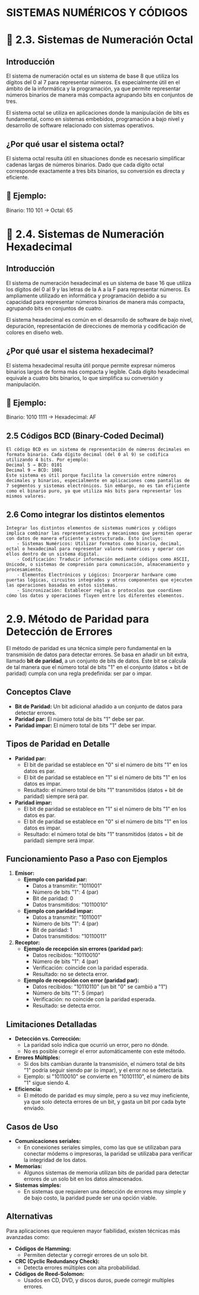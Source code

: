 # SISTEMAS NUMÉRICOS Y CÓDIGOS

# 📌 2.3. Sistemas de Numeración Octal

## Introducción

El sistema de numeración octal es un sistema de base 8 que utiliza los dígitos del 0 al 7 para representar números. Es especialmente útil en el ámbito de la informática y la programación, ya que permite representar números binarios de manera más compacta agrupando bits en conjuntos de tres.

El sistema octal se utiliza en aplicaciones donde la manipulación de bits es fundamental, como en sistemas embebidos, programación a bajo nivel y desarrollo de software relacionado con sistemas operativos.

## ¿Por qué usar el sistema octal?

El sistema octal resulta útil en situaciones donde es necesario simplificar cadenas largas de números binarios. Dado que cada dígito octal corresponde exactamente a tres bits binarios, su conversión es directa y eficiente.

## 📝 Ejemplo:

Binario: 110 101 -> Octal: 65

# 📌 2.4. Sistemas de Numeración Hexadecimal

## Introducción

El sistema de numeración hexadecimal es un sistema de base 16 que utiliza los dígitos del 0 al 9 y las letras de la A a la F para representar números. Es ampliamente utilizado en informática y programación debido a su capacidad para representar números binarios de manera más compacta, agrupando bits en conjuntos de cuatro.

El sistema hexadecimal es común en el desarrollo de software de bajo nivel, depuración, representación de direcciones de memoria y codificación de colores en diseño web.

## ¿Por qué usar el sistema hexadecimal?

El sistema hexadecimal resulta útil porque permite expresar números binarios largos de forma más compacta y legible. Cada dígito hexadecimal equivale a cuatro bits binarios, lo que simplifica su conversión y manipulación.

## 📝 Ejemplo:

Binario: 1010 1111 -> Hexadecimal: AF

## 2.5 Códigos BCD (Binary-Coded Decimal)
    El código BCD es un sistema de representación de números decimales en formato binario. Cada dígito decimal (del 0 al 9) se codifica utilizando 4 bits. Por ejemplo:
    Decimal 5 → BCD: 0101
    Decimal 9 → BCD: 1001
    Este sistema es útil porque facilita la conversión entre números decimales y binarios, especialmente en aplicaciones como pantallas de 7 segmentos y sistemas electrónicos. Sin embargo, no es tan eficiente como el binario puro, ya que utiliza más bits para representar los mismos valores.
## 2.6 Como integrar los distintos elementos    
    Integrar los distintos elementos de sistemas numéricos y códigos implica combinar las representaciones y mecanismos que permiten operar con datos de manera eficiente y estructurada. Esto incluye:
        - Sistemas Numéricos: Utilizar formatos como binario, decimal, octal o hexadecimal para representar valores numéricos y operar con ellos dentro de un sistema digital.
        - Codificación: Traducir información mediante códigos como ASCII, Unicode, o sistemas de compresión para comunicación, almacenamiento y procesamiento.
        - Elementos Electrónicos y Lógicos: Incorporar hardware como puertas lógicas, circuitos integrados y otros componentes que ejecuten las operaciones basadas en estos sistemas.
        - Sincronización: Establecer reglas o protocolos que coordinen cómo los datos y operaciones fluyen entre los diferentes elementos.











































































































# 2.9. Método de Paridad para Detección de Errores

El método de paridad es una técnica simple pero fundamental en la transmisión de datos para detectar errores. Se basa en añadir un bit extra, llamado **bit de paridad**, a un conjunto de bits de datos. Este bit se calcula de tal manera que el número total de bits "1" en el conjunto (datos + bit de paridad) cumpla con una regla predefinida: ser par o impar.

## Conceptos Clave

* **Bit de Paridad:** Un bit adicional añadido a un conjunto de datos para detectar errores.
* **Paridad par:** El número total de bits "1" debe ser par.
* **Paridad impar:** El número total de bits "1" debe ser impar.

## Tipos de Paridad en Detalle

* **Paridad par:**
    * El bit de paridad se establece en "0" si el número de bits "1" en los datos es par.
    * El bit de paridad se establece en "1" si el número de bits "1" en los datos es impar.
    * Resultado: el número total de bits "1" transmitidos (datos + bit de paridad) siempre será par.
* **Paridad impar:**
    * El bit de paridad se establece en "1" si el número de bits "1" en los datos es par.
    * El bit de paridad se establece en "0" si el número de bits "1" en los datos es impar.
    * Resultado: el número total de bits "1" transmitidos (datos + bit de paridad) siempre será impar.

## Funcionamiento Paso a Paso con Ejemplos

1.  **Emisor:**
    * **Ejemplo con paridad par:**
        * Datos a transmitir: "1011001"
        * Número de bits "1": 4 (par)
        * Bit de paridad: 0
        * Datos transmitidos: "10110010"
    * **Ejemplo con paridad impar:**
        * Datos a transmitir: "1011001"
        * Número de bits "1": 4 (par)
        * Bit de paridad: 1
        * Datos transmitidos: "10110011"
2.  **Receptor:**
    * **Ejemplo de recepción sin errores (paridad par):**
        * Datos recibidos: "10110010"
        * Número de bits "1": 4 (par)
        * Verificación: coincide con la paridad esperada.
        * Resultado: no se detecta error.
    * **Ejemplo de recepción con error (paridad par):**
        * Datos recibidos: "10110110" (un bit "0" se cambió a "1")
        * Número de bits "1": 5 (impar)
        * Verificación: no coincide con la paridad esperada.
        * Resultado: se detecta error.

## Limitaciones Detalladas

* **Detección vs. Corrección:**
    * La paridad solo indica que ocurrió un error, pero no dónde.
    * No es posible corregir el error automáticamente con este método.
* **Errores Múltiples:**
    * Si dos bits cambian durante la transmisión, el número total de bits "1" podría seguir siendo par (o impar), y el error no se detectaría.
    * Ejemplo: si "10110010" se convierte en "10101110", el número de bits "1" sigue siendo 4.
* **Eficiencia:**
    * El método de paridad es muy simple, pero a su vez muy ineficiente, ya que solo detecta errores de un bit, y gasta un bit por cada byte enviado.

## Casos de Uso

* **Comunicaciones seriales:**
    * En conexiones seriales simples, como las que se utilizaban para conectar módems o impresoras, la paridad se utilizaba para verificar la integridad de los datos.
* **Memorias:**
    * Algunos sistemas de memoria utilizan bits de paridad para detectar errores de un solo bit en los datos almacenados.
* **Sistemas simples:**
    * En sistemas que requieren una detección de errores muy simple y de bajo costo, la paridad puede ser una opción viable.

## Alternativas

Para aplicaciones que requieren mayor fiabilidad, existen técnicas más avanzadas como:

* **Códigos de Hamming:**
    * Permiten detectar y corregir errores de un solo bit.
* **CRC (Cyclic Redundancy Check):**
    * Detecta errores múltiples con alta probabilidad.
* **Códigos de Reed-Solomon:**
    * Usados en CD, DVD, y discos duros, puede corregir multiples errores.




